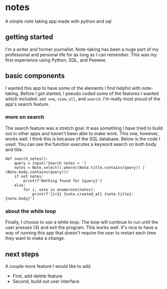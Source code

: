 # notes
A simple note taking app made with python and sql 

## getting started
I'm a writer and former journalist. Note-taking has been a huge part of my professonal and personal life for as long as I can remember. This was my first experience using Python, SQL, and Peewee. 

## basic components 
I wanted this app to have some of the elements I find helpful with note-taking. Before I got started, I pseudo coded some of the features I wanted which included: `add one`, `view_all`, and `search`. I'm really most proud of the app's search feature. 

### more on search
The search feature was a stretch goal. It was something I have tried to build out in other apps and haven't been able to make work. This one, however, works well. I think this is because of the SQL database. Below is the code I used. You can see the function executes a keyword search on both body and title. 

```
def search_notes(): 
    query = input('Search notes > ')
    notes = Note.select().where((Note.title.contains(query)) | (Note.body.contains(query)))
    if not notes: 
        print(f'Nothing found for {query}')
    else: 
        for i, note in enumerate(notes): 
            print(f'{i+1} {note.created_at} {note.title}: {note.body}')
```
### about the while loop
Finally, I choose to use a while loop. The loop will continue to run until the user presses (4) and exit the program. This works well. It's nice to have a way of running this app that doesn't require the user to restart each time they want to make a change. 

## next steps
A couple more feature I would like to add. 
* First, add delete feature
* Second, build out user interface. 